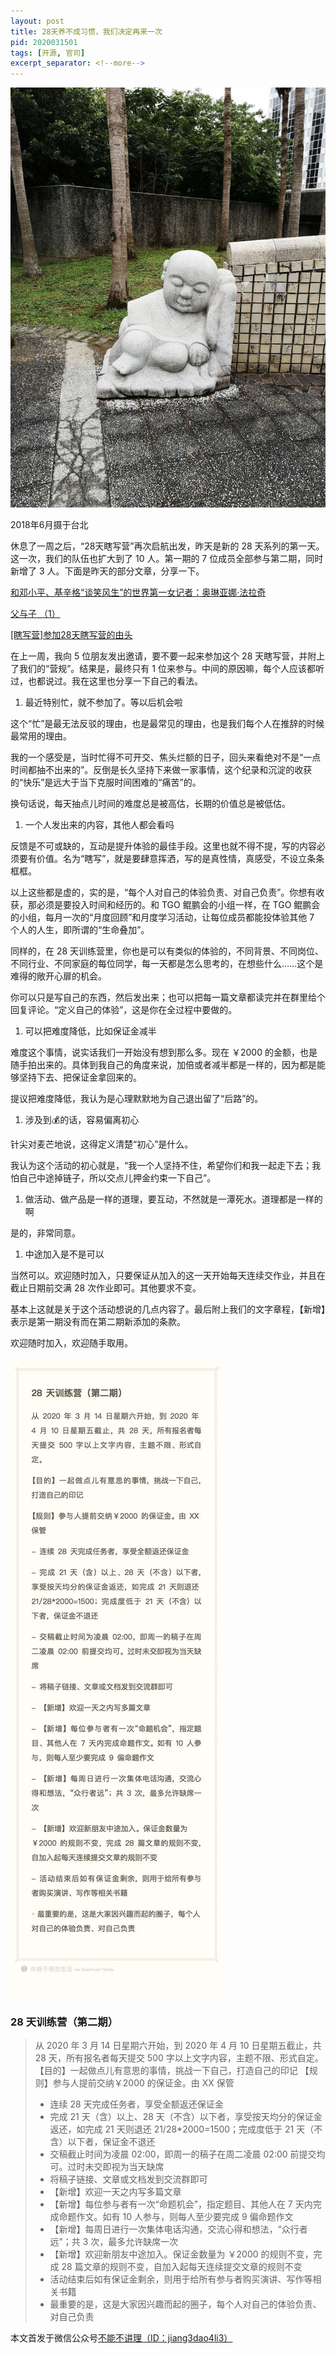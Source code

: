 ```yaml
---
layout: post
title: 28天养不成习惯，我们决定再来一次
pid: 2020031501
tags: [开源, 官司]
excerpt_separator: <!--more-->
---
```




![图片](/uploads/2020/03/01-sleeping-boy.jpeg)

2018年6月摄于台北

休息了一周之后，“28天瞎写营”再次启航出发，昨天是新的 28 天系列的第一天。这一次，我们的队伍也扩大到了 10 人。第一期的 7 位成员全部参与第二期，同时新增了 3 人。下面是昨天的部分文章，分享一下。

<!--more-->


[和邓小平、基辛格“谈笑风生”的世界第一女记者：奥琳亚娜·法拉奇](https://mp.weixin.qq.com/s/SNtLJp5sbFGY5qrDOTgMhw)

[父与子 （1）](https://mp.weixin.qq.com/s/EPoEJf2h46Jty7RO8y9HgQ)

[[瞎写营]参加28天瞎写营的由头](https://mp.weixin.qq.com/s/5tubc7t0E9HfGdJAUOl_mQ)

在上一周，我向 5 位朋友发出邀请，要不要一起来参加这个 28 天瞎写营，并附上了我们的“营规”。结果是，最终只有 1 位来参与。中间的原因嘛，每个人应该都听过，也都说过。我在这里也分享一下自己的看法。


1. 最近特别忙，就不参加了。等以后机会啦

这个“忙”是最无法反驳的理由，也是最常见的理由，也是我们每个人在推辞的时候最常用的理由。

我的一个感受是，当时忙得不可开交、焦头烂额的日子，回头来看绝对不是“一点时间都抽不出来的”。反倒是长久坚持下来做一家事情，这个纪录和沉淀的收获的“快乐”是远大于当下克服时间困难的“痛苦”的。

换句话说，每天抽点儿时间的难度总是被高估，长期的价值总是被低估。

1. 一个人发出来的内容，其他人都会看吗

反馈是不可或缺的，互动是提升体验的最佳手段。这里也就不得不提，写的内容必须要有价值。名为“瞎写”，就是要肆意挥洒，写的是真性情，真感受，不设立条条框框。

以上这些都是虚的，实的是，“每个人对自己的体验负责、对自己负责”。你想有收获，那必须是要投入时间和经历的。和 TGO 鲲鹏会的小组一样，在 TGO 鲲鹏会的小组，每月一次的“月度回顾”和月度学习活动，让每位成员都能投体验其他 7 个人的人生，即所谓的“生命叠加”。

同样的，在 28 天训练营里，你也是可以有类似的体验的，不同背景、不同岗位、不同行业、不同家庭的每位同学，每一天都是怎么思考的，在想些什么……这个是难得的敞开心扉的机会。

你可以只是写自己的东西，然后发出来；也可以把每一篇文章都读完并在群里给个回复评论。“定义自己的体验”，这是你在全过程中要做的。

1. 可以把难度降低，比如保证金减半

难度这个事情，说实话我们一开始没有想到那么多。现在 ￥2000 的金额，也是随手拍出来的。具体到我自己的角度来说，加倍或者减半都是一样的，因为都是能够坚持下去、把保证金拿回来的。

提议把难度降低，我认为是心理默默地为自己退出留了“后路”的。

1. 涉及到💰的话，容易偏离初心

针尖对麦芒地说，这得定义清楚“初心”是什么。

我认为这个活动的初心就是，“我一个人坚持不住，希望你们和我一起走下去；我怕自己中途掉链子，所以交点儿押金约束一下自己”。

1. 做活动、做产品是一样的道理，要互动，不然就是一潭死水。道理都是一样的啊

是的，非常同意。

1. 中途加入是不是可以

当然可以。欢迎随时加入，只要保证从加入的这一天开始每天连续交作业，并且在截止日期前交满 28 次作业即可。其他要求不变。


基本上这就是关于这个活动想说的几点内容了。最后附上我们的文字章程，【新增】表示是第一期没有而在第二期新添加的条款。

欢迎随时加入，欢迎随手取用。

![图片](/uploads/2020/03/02-rules-of-writing-camp.jpeg)


### **28 天训练营（第二期）**

>从 2020 年 3 月 14 日星期六开始，到 2020 年 4 月 10 日星期五截止，共 28 天，所有报名者每天提交 500 字以上文字内容，主题不限、形式自定。
>【目的】一起做点儿有意思的事情，挑战一下自己，打造自己的印记
>【规则】参与人提前交纳￥2000 的保证金。由 XX 保管
>- 连续 28 天完成任务者，享受全额返还保证金
>- 完成 21 天（含）以上、28 天（不含）以下者，享受按天均分的保证金返还，如完成 21 天则退还 21/28*2000=1500；完成度低于 21 天（不含）以下者，保证金不退还
>- 交稿截止时间为凌晨 02:00，即周一的稿子在周二凌晨 02:00 前提交均可。过时未交即视为当天缺席
>- 将稿子链接、文章或文档发到交流群即可
>- 【新增】欢迎一天之内写多篇文章
>- 【新增】每位参与者有一次“命题机会”，指定题目、其他人在 7 天内完成命题作文。如有 10 人参与，则每人至少要完成 9 偏命题作文
>- 【新增】每周日进行一次集体电话沟通，交流心得和想法，“众行者远”；共 3 次，最多允许缺席一次
>- 【新增】欢迎新朋友中途加入。保证金数量为 ￥2000 的规则不变，完成 28 篇文章的规则不变，自加入起每天连续提交文章的规则不变
>- 活动结束后如有保证金剩余，则用于给所有参与者购买演讲、写作等相关书籍
>- 最重要的是，这是大家因兴趣而起的圈子，每个人对自己的体验负责、对自己负责


本文首发于微信公众号[不能不讲理（ID：jiang3dao4li3）](https://mp.weixin.qq.com/s/JyE52yStvBsqyI8_GiH-vw)
